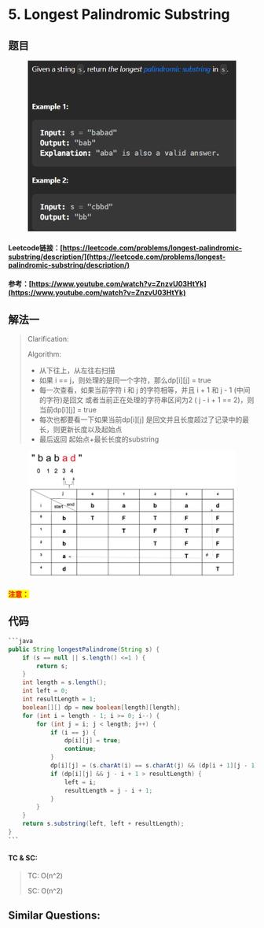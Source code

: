 # 5. Longest Palindromic Substring

## 题目

<figure><img src="../../.gitbook/assets/image (6).png" alt=""><figcaption></figcaption></figure>

#### Leetcode链接：[https://leetcode.com/problems/longest-palindromic-substring/description/](https://leetcode.com/problems/longest-palindromic-substring/description/)

#### 参考：[https://www.youtube.com/watch?v=ZnzvU03HtYk](https://www.youtube.com/watch?v=ZnzvU03HtYk)

## 解法一

> Clarification:&#x20;
>
> Algorithm:&#x20;
>
> * 从下往上，从左往右扫描
> * 如果 i == j，则处理的是同一个字符，那么dp\[i]\[j] = true
> * 每一次查看，如果当前字符 i 和 j 的字符相等，并且 i + 1 和 j - 1 (中间的字符)是回文 或者当前正在处理的字符串区间为2 ( j - i + 1 == 2)，则当前dp\[i]\[j] = true
> * 每次也都要看一下如果当前dp\[i]\[j] 是回文并且长度超过了记录中的最长，则更新长度以及起始点
> * 最后返回 起始点+最长长度的substring

<figure><img src="../../.gitbook/assets/image (5) (1).png" alt=""><figcaption></figcaption></figure>

#### <mark style="color:red;">注意：</mark>

## 代码

````java
```java
public String longestPalindrome(String s) {
    if (s == null || s.length() <=1 ) {
        return s;
    }
    int length = s.length();
    int left = 0;
    int resultLength = 1;
    boolean[][] dp = new boolean[length][length];
    for (int i = length - 1; i >= 0; i--) {
        for (int j = i; j < length; j++) {
            if (i == j) {
                dp[i][j] = true;
                continue;
            }
            dp[i][j] = (s.charAt(i) == s.charAt(j) && (dp[i + 1][j - 1] || j - i + 1 == 2));
            if (dp[i][j] && j - i + 1 > resultLength) {
                left = i;
                resultLength = j - i + 1;
            }            
        }
    }
    return s.substring(left, left + resultLength);
}
```
````

#### TC & SC:&#x20;

> TC: O(n^2)
>
> SC: O(n^2)

## **Similar Questions:**&#x20;
